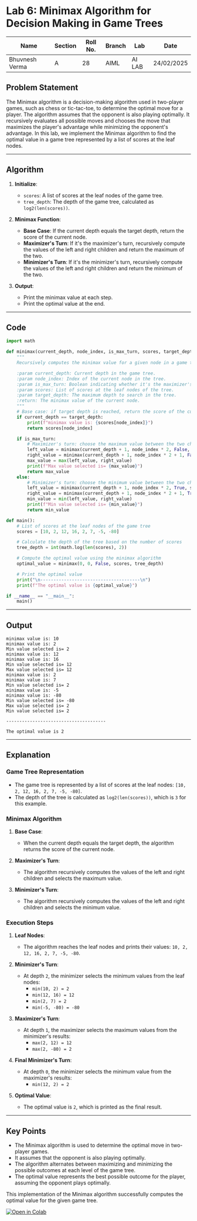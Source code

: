 # Lab 6: Minimax Algorithm for Decision Making in Game Trees

| **Name**       | **Section** | **Roll No.** | **Branch** | **Lab** | **Date**   |
| -------------- | ----------- | ------------ | ---------- | ------- | ---------- |
| Bhuvnesh Verma | A           | 28           | AIML       | AI LAB  | 24/02/2025 |

## Problem Statement

The Minimax algorithm is a decision-making algorithm used in two-player games, such as chess or tic-tac-toe, to determine the optimal move for a player. The algorithm assumes that the opponent is also playing optimally. It recursively evaluates all possible moves and chooses the move that maximizes the player's advantage while minimizing the opponent's advantage. In this lab, we implement the Minimax algorithm to find the optimal value in a game tree represented by a list of scores at the leaf nodes.

---

## Algorithm

1. **Initialize**:

   - `scores`: A list of scores at the leaf nodes of the game tree.
   - `tree_depth`: The depth of the game tree, calculated as `log2(len(scores))`.

2. **Minimax Function**:

   - **Base Case**: If the current depth equals the target depth, return the score of the current node.
   - **Maximizer's Turn**: If it's the maximizer's turn, recursively compute the values of the left and right children and return the maximum of the two.
   - **Minimizer's Turn**: If it's the minimizer's turn, recursively compute the values of the left and right children and return the minimum of the two.

3. **Output**:

   - Print the minimax value at each step.
   - Print the optimal value at the end.

---

## Code

```python
import math

def minimax(current_depth, node_index, is_max_turn, scores, target_depth):
    """
    Recursively computes the minimax value for a given node in a game tree.

    :param current_depth: Current depth in the game tree.
    :param node_index: Index of the current node in the tree.
    :param is_max_turn: Boolean indicating whether it's the maximizer's turn.
    :param scores: List of scores at the leaf nodes of the tree.
    :param target_depth: The maximum depth to search in the tree.
    :return: The minimax value of the current node.
    """
    # Base case: if target depth is reached, return the score of the current node
    if current_depth == target_depth:
        print(f"minimax value is: {scores[node_index]}")
        return scores[node_index]

    if is_max_turn:
        # Maximizer's turn: choose the maximum value between the two children
        left_value = minimax(current_depth + 1, node_index * 2, False, scores, target_depth)
        right_value = minimax(current_depth + 1, node_index * 2 + 1, False, scores, target_depth)
        max_value = max(left_value, right_value)
        print(f"Max value selected is= {max_value}")
        return max_value
    else:
        # Minimizer's turn: choose the minimum value between the two children
        left_value = minimax(current_depth + 1, node_index * 2, True, scores, target_depth)
        right_value = minimax(current_depth + 1, node_index * 2 + 1, True, scores, target_depth)
        min_value = min(left_value, right_value)
        print(f"Min value selected is= {min_value}")
        return min_value

def main():
    # List of scores at the leaf nodes of the game tree
    scores = [10, 2, 12, 16, 2, 7, -5, -80]

    # Calculate the depth of the tree based on the number of scores
    tree_depth = int(math.log(len(scores), 2))

    # Compute the optimal value using the minimax algorithm
    optimal_value = minimax(0, 0, False, scores, tree_depth)

    # Print the optimal value
    print("\n--------------------------------------\n")
    print(f"The optimal value is {optimal_value}")

if __name__ == "__main__":
    main()
```

---

## Output

```
minimax value is: 10
minimax value is: 2
Min value selected is= 2
minimax value is: 12
minimax value is: 16
Min value selected is= 12
Max value selected is= 12
minimax value is: 2
minimax value is: 7
Min value selected is= 2
minimax value is: -5
minimax value is: -80
Min value selected is= -80
Max value selected is= 2
Min value selected is= 2

--------------------------------------

The optimal value is 2
```

---

## Explanation

### Game Tree Representation

- The game tree is represented by a list of scores at the leaf nodes: `[10, 2, 12, 16, 2, 7, -5, -80]`.
- The depth of the tree is calculated as `log2(len(scores))`, which is `3` for this example.

### Minimax Algorithm

1. **Base Case**:

   - When the current depth equals the target depth, the algorithm returns the score of the current node.

2. **Maximizer's Turn**:

   - The algorithm recursively computes the values of the left and right children and selects the maximum value.

3. **Minimizer's Turn**:
   - The algorithm recursively computes the values of the left and right children and selects the minimum value.

### Execution Steps

1. **Leaf Nodes**:

   - The algorithm reaches the leaf nodes and prints their values: `10, 2, 12, 16, 2, 7, -5, -80`.

2. **Minimizer's Turn**:

   - At depth `2`, the minimizer selects the minimum values from the leaf nodes:
     - `min(10, 2) = 2`
     - `min(12, 16) = 12`
     - `min(2, 7) = 2`
     - `min(-5, -80) = -80`

3. **Maximizer's Turn**:

   - At depth `1`, the maximizer selects the maximum values from the minimizer's results:
     - `max(2, 12) = 12`
     - `max(2, -80) = 2`

4. **Final Minimizer's Turn**:

   - At depth `0`, the minimizer selects the minimum value from the maximizer's results:
     - `min(12, 2) = 2`

5. **Optimal Value**:
   - The optimal value is `2`, which is printed as the final result.

---

## Key Points

- The Minimax algorithm is used to determine the optimal move in two-player games.
- It assumes that the opponent is also playing optimally.
- The algorithm alternates between maximizing and minimizing the possible outcomes at each level of the game tree.
- The optimal value represents the best possible outcome for the player, assuming the opponent plays optimally.

This implementation of the Minimax algorithm successfully computes the optimal value for the given game tree.

[![Open in Colab](https://img.shields.io/badge/Open%20in%20Colab-%23000000?style=for-the-badge&logo=googlecolab)](https://colab.research.google.com/github/MasterBhuvnesh/AI-Lab/blob/main/labs/Lab_6.ipynb)
